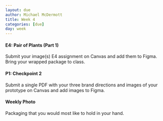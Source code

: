 ```yaml
---
layout: due
author: Michael McDermott
title: Week 4
categories: [due]
day: week
---
```

#### E4: Pair of Plants (Part 1)
Submit your image(s) E4 assignment on Canvas and add them to Figma. Bring your wrapped package to class.

#### P1: Checkpoint 2
Submit a single PDF with your three brand directions and images of your prototype on Canvas and add images to Figma.

#### Weekly Photo
Packaging that you would most like to hold in your hand.
